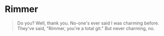 # Rimmer

> Do you? Well, thank you. No-one's ever said I was charming before. They've said, "Rimmer, you're a total git." But never charming, no.